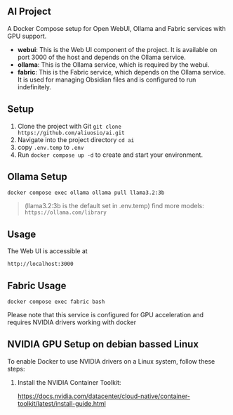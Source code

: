 ## AI Project
A Docker Compose setup for Open WebUI, Ollama and Fabric services with GPU support.

- **webui**: This is the Web UI component of the project. It is available on port 3000 of the host and depends on the Ollama service.
- **ollama**: This is the Ollama service, which is required by the webui.
- **fabric**: This is the Fabric service, which depends on the Ollama service. It is used for managing Obsidian files and is configured to run indefinitely.

## Setup

1. Clone the project with Git `git clone https://github.com/aliuosio/ai.git`
2. Navigate into the project directory `cd ai`
3. copy `.env.temp` to `.env`
3. Run `docker compose up -d` to create and start your environment.


## Ollama Setup

	docker compose exec ollama ollama pull llama3.2:3b

>  (llama3.2:3b is the default set in .env.temp)
> find more models: `https://ollama.com/library`


## Usage
The Web UI is accessible at 
	
	http://localhost:3000


## Fabric Usage

    docker compose exec fabric bash

Please note that this service is configured for GPU acceleration and requires NVIDIA drivers working with docker
## NVIDIA GPU Setup on debian bassed Linux

To enable Docker to use NVIDIA drivers on a Linux system, follow these steps:

1. Install the NVIDIA Container Toolkit:

	https://docs.nvidia.com/datacenter/cloud-native/container-toolkit/latest/install-guide.html
